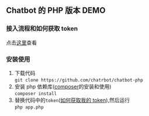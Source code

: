 ## Chatbot 的 PHP 版本 DEMO

### 接入流程和如何获取 token

点击[这里](https://github.com/chatrbot/chatbot)查看

### 安装使用

1. 下载代码  
   `git clone https://github.com/chatrbot/chatbot-php`
2. 安装 php 依赖库([composer](https://www.phpcomposer.com/)的安装和使用)  
   `composer install`
3. 替换代码中的`token`([如何获取我的 token](https://github.com/chatrbot/chatbot#faq)),然后运行  
   `php app.php`
